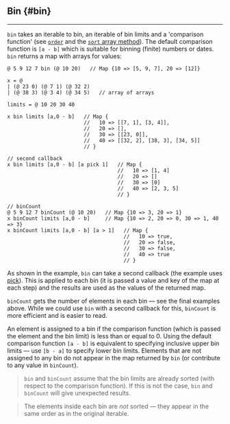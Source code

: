## Bin {#bin}

---

`bin` takes an iterable to bin, an iterable of bin limits and a 'comparison function' (see [`order`](#order) and the [`sort` array method](https://developer.mozilla.org/en-US/docs/Web/JavaScript/Reference/Global_Objects/Array/sort)). The default comparison function is `[a - b]` which is suitable for binning (finite) numbers or dates. `bin` returns a map with arrays for values:

```
@ 5 9 12 7 bin (@ 10 20)   // Map {10 => [5, 9, 7], 20 => [12]}

x = @ 
| (@ 23 0) (@ 7 1) (@ 32 2) 
| (@ 38 3) (@ 3 4) (@ 34 5)   // array of arrays

limits = @ 10 20 30 40

x bin limits [a,0 - b]   // Map {
                         //   10 => [[7, 1], [3, 4]],
                         //   20 => [],
                         //   30 => [[23, 0]],
                         //   40 => [[32, 2], [38, 3], [34, 5]]
                         // }

// second callback
x bin limits [a,0 - b] [a pick 1]   // Map {
                                    //   10 => [1, 4]
                                    //   20 => []
                                    //   30 => [0]
                                    //   40 => [2, 3, 5]
                                    // }

// binCount
@ 5 9 12 7 binCount (@ 10 20)   // Map {10 => 3, 20 => 1}
x binCount limits [a,0 - b]     // Map {10 => 2, 20 => 0, 30 => 1, 40 => 3}
x binCount limits [a,0 - b] [a > 1]   // Map {
                                      //   10 => true,
                                      //   20 => false,
                                      //   30 => false,
                                      //   40 => true
                                      // }
```

As shown in the example, `bin` can take a second callback (the example uses [pick](#pick)). This is applied to each bin (it is passed a value and key of the map at each step) and the results are used as the values of the returned map.

`binCount` gets the number of elements in each bin &mdash; see the final examples above. While we could use `bin` with a second callback for this, `binCount` is more efficient and is easier to read. 

An element is assigned to a bin if the comparison function (which is passed the element and the bin limit) is less than or equal to 0. Using the default comparison function `[a - b]` is equivalent to specifying inclusive upper bin limits &mdash; use `[b - a]` to specify lower bin limits. Elements that are not assigned to any bin do not appear in the map returned by `bin` (or contribute to any value in `binCount`).

> `bin` and `binCount` assume that the bin limits are already sorted (with respect to the comparison function). If this is not the case, `bin` and `binCount` will give unexpected results.

> The elements inside each bin are _not_ sorted &mdash; they appear in the same order as in the original iterable.
